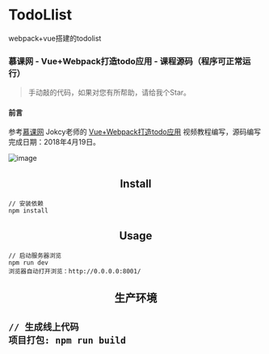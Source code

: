 # TodoLlist
webpack+vue搭建的todolist
### 慕课网 - Vue+Webpack打造todo应用 - 课程源码（程序可正常运行）
> 手动敲的代码，如果对您有所帮助，请给我个Star。
#### 前言
参考[慕课网](https://www.imooc.com/) Jokcy老师的 [Vue+Webpack打造todo应用](https://www.imooc.com/learn/935) 视频教程编写，源码编写完成日期：2018年4月19日。  

![image](https://github.com/ZhengLiJing/TodoLlist/raw/master/src/assets/images/todo2.jpg)

<h2 align="center">Install</h2>

```
// 安装依赖
npm install

```
<h2 align="center">Usage</h2>

```
// 启动服务器浏览
npm run dev
浏览器自动打开浏览：http://0.0.0.0:8001/

```
<h2 align="center">生产环境<h2>

```
// 生成线上代码
项目打包: npm run build
```

